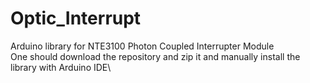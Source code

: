# Optic_Interrupt
Arduino library for NTE3100 Photon Coupled Interrupter Module\
One should download the repository and zip it and manually install the library with Arduino IDE\
